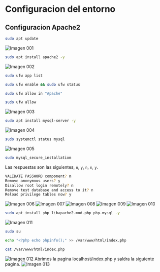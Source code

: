# Configuracion del entorno
## Configuracion Apache2
```bash
sudo apt update
```
![Imagen 001](https://raw.githubusercontent.com/mgrl39/DAW_M08/refs/heads/main/PHP/2024_09_19_activation/img/img_001.png)
```bash
sudo apt install apache2 -y
```
![Imagen 002](https://raw.githubusercontent.com/mgrl39/DAW_M08/refs/heads/main/PHP/2024_09_19_activation/img/img_002.png)
```bash
sudo ufw app list
```
```bash
sudo ufw enable && sudo ufw status
```
```bash
sudo ufw allow in "Apache"
```
```bash
sudo ufw allow
```
![Imagen 003](https://raw.githubusercontent.com/mgrl39/DAW_M08/refs/heads/main/PHP/2024_09_19_activation/img/img_003.png)
```bash
sudo apt install mysql-server -y
```
![Imagen 004](https://raw.githubusercontent.com/mgrl39/DAW_M08/refs/heads/main/PHP/2024_09_19_activation/img/img_004.png)
```bash
sudo systemctl status mysql
```
![Imagen 005](https://raw.githubusercontent.com/mgrl39/DAW_M08/refs/heads/main/PHP/2024_09_19_activation/img/img_005.png)
```bash
sudo mysql_secure_installation
```
Las respuestas son las siguientes, `n`, `y`, `n`, `n`, `y`.

```bash
VALIDATE PASSWORD component? n
Remove anonymous users? y
Disallow root login remotely? n
Remove test database and access to it? n
Reload privilege tables now? y
```
![Imagen 006](https://raw.githubusercontent.com/mgrl39/DAW_M08/refs/heads/main/PHP/2024_09_19_activation/img/img_006.png)
![Imagen 007](https://raw.githubusercontent.com/mgrl39/DAW_M08/refs/heads/main/PHP/2024_09_19_activation/img/img_007.png)
![Imagen 008](https://raw.githubusercontent.com/mgrl39/DAW_M08/refs/heads/main/PHP/2024_09_19_activation/img/img_008.png)
![Imagen 009](https://raw.githubusercontent.com/mgrl39/DAW_M08/refs/heads/main/PHP/2024_09_19_activation/img/img_009.png)
![Imagen 010](https://raw.githubusercontent.com/mgrl39/DAW_M08/refs/heads/main/PHP/2024_09_19_activation/img/img_010.png)
```bash
sudo apt install php libapache2-mod-php php-mysql -y
```
![Imagen 011](https://raw.githubusercontent.com/mgrl39/DAW_M08/refs/heads/main/PHP/2024_09_19_activation/img/img_011.png)
```bash
sudo su
```
```bash
echo "<?php echo phpinfo();" >> /var/www/html/index.php
```
```bash
cat /var/www/html/index.php
```
![Imagen 012](https://raw.githubusercontent.com/mgrl39/DAW_M08/refs/heads/main/PHP/2024_09_19_activation/img/img_012.png)
Abrimos la pagina localhost/index.php y saldra la siguiente pagina.
![Imagen 013](https://raw.githubusercontent.com/mgrl39/DAW_M08/refs/heads/main/PHP/2024_09_19_activation/img/img_013.png)
